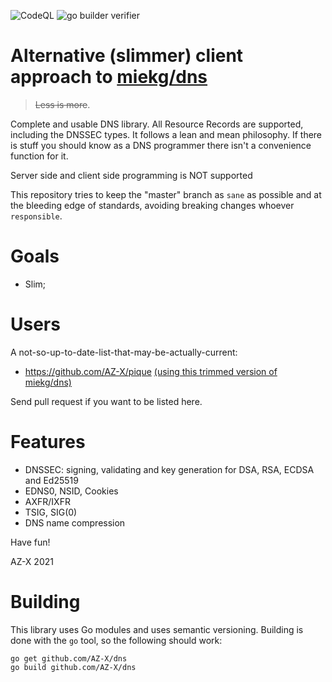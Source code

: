![CodeQL](https://github.com/AZ-X/dnsslim/workflows/CodeQL/badge.svg) ![go builder verifier](https://github.com/AZ-X/dnsslim/workflows/go%20builder(verifier)/badge.svg)

# Alternative (slimmer) client approach to [miekg/dns](https://github.com/miekg/dns)

> ~~Less is more~~.

Complete and usable DNS library. All Resource Records are supported, including the DNSSEC types.
It follows a lean and mean philosophy. If there is stuff you should know as a DNS programmer there
isn't a convenience function for it. 

Server side and client side programming is NOT supported

This repository tries to keep the "master" branch as `sane` as possible and at the bleeding edge of standards,
avoiding breaking changes whoever `responsible`. 

# Goals

* Slim;

# Users

A not-so-up-to-date-list-that-may-be-actually-current:

* https://github.com/AZ-X/pique [(using this trimmed version of miekg/dns)](https://github.com/AZ-X/pique/tree/master/vendor/github.com/miekg/dns)

Send pull request if you want to be listed here.

# Features

* DNSSEC: signing, validating and key generation for DSA, RSA, ECDSA and Ed25519
* EDNS0, NSID, Cookies
* AXFR/IXFR
* TSIG, SIG(0)
* DNS name compression

Have fun!

AZ-X
2021

# Building

This library uses Go modules and uses semantic versioning. Building is done with the `go` tool, so
the following should work:

    go get github.com/AZ-X/dns
    go build github.com/AZ-X/dns

